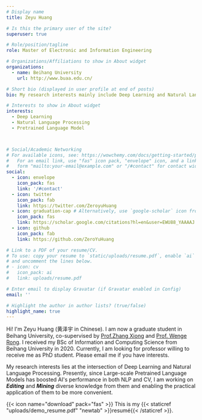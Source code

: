 ```yaml
---
# Display name
title: Zeyu Huang

# Is this the primary user of the site?
superuser: true

# Role/position/tagline
role: Master of Electronic and Information Engineering

# Organizations/Affiliations to show in About widget
organizations:
  - name: Beihang University
    url: http://www.buaa.edu.cn/

# Short bio (displayed in user profile at end of posts)
bio: My research interests mainly include Deep Learning and Natural Language Processing.

# Interests to show in About widget
interests:
  - Deep Learning
  - Natural Language Processing
  - Pretrained Language Model



# Social/Academic Networking
# For available icons, see: https://wowchemy.com/docs/getting-started/page-builder/#icons
#   For an email link, use "fas" icon pack, "envelope" icon, and a link in the
#   form "mailto:your-email@example.com" or "/#contact" for contact widget.
social:
  - icon: envelope
    icon_pack: fas
    link: '/#contact'
  - icon: twitter
    icon_pack: fab
    link: https://twitter.com/ZeroyuHuang
  - icon: graduation-cap # Alternatively, use `google-scholar` icon from `ai` icon pack
    icon_pack: fas
    link: https://scholar.google.com/citations?hl=en&user=EWU88_YAAAAJ
  - icon: github
    icon_pack: fab
    link: https://github.com/ZeroYuHuang

# Link to a PDF of your resume/CV.
# To use: copy your resume to `static/uploads/resume.pdf`, enable `ai` icons in `params.toml`,
# and uncomment the lines below.
# - icon: cv
#   icon_pack: ai
#   link: uploads/resume.pdf

# Enter email to display Gravatar (if Gravatar enabled in Config)
email: ''

# Highlight the author in author lists? (true/false)
highlight_name: true
---
```


Hi! I'm Zeyu Huang (黄泽宇 in Chinese). I am now a graduate student in Beihang University, co-supervised by [Prof.Zhang Xiong](http://scse.buaa.edu.cn/info/1078/2637.htm) and [Prof. Wenge Rong](https://wgrong.github.io/). I received my BSc of Information and Computing Science from Beihang University in 2020. Currently, I am looking for professor willing to receive me as PhD student.  Please email me if you have interests.

My research interests lies at the intersection of Deep Learning and Natural Language Processing.  Presently, since Large-scale Pretrained Language Models has boosted AI's performance in both NLP and CV, I am working on ***Editing***  and ***Mining***  diverse knowledge from them and enabling the practical application of them to be more convenient.

{{< icon name="download" pack="fas" >}} This is my {{< staticref "uploads/demo_resume.pdf" "newtab" >}}resumé{{< /staticref >}}.
